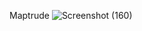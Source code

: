 Maptrude
![Screenshot (160)](https://user-images.githubusercontent.com/78860906/226154807-201878d1-d68d-4bdd-a81f-844f773b6620.png)
